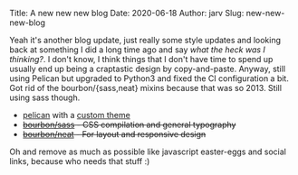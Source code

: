 Title: A new new new blog
Date: 2020-06-18
Author: jarv
Slug: new-new-new-blog

Yeah it's another blog update, just really some style updates and looking back at something I did a long time ago and say _what the heck was I thinking?_. I don't know, I think things that I don't have time to spend up usually end up being a craptastic design by copy-and-paste. Anyway, still using Pelican but upgraded to Python3 and fixed the CI configuration a bit. Got rid of the bourbon/{sass,neat} mixins because that was so 2013. Still using sass though.

* [pelican](https://github.com/getpelican/pelican) with a [custom theme](https://github.com/jarv/water-iris)
* <s>[bourbon/sass](http://bourbon.io/) - CSS compilation and general typography</s>
* <s>[bourbon/neat](http://neat.bourbon.io/) - For layout and responsive design</s>

Oh and remove as much as possible like javascript easter-eggs and social links, because who needs that stuff :)

